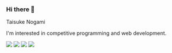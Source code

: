 ### Hi there 👋

Taisuke Nogami

I'm interested in competitive programming and web development.

<!--
**clcl777/clcl777** is a ✨ _special_ ✨ repository because its `README.md` (this file) appears on your GitHub profile.

Here are some ideas to get you started:

- 🔭 I’m currently working on ...
- 🌱 I’m currently learning ...
- 👯 I’m looking to collaborate on ...
- 🤔 I’m looking for help with ...
- 💬 Ask me about ...
- 📫 How to reach me: ...
- 😄 Pronouns: ...
- ⚡ Fun fact: ...
-->

![](http://github-profile-summary-cards.vercel.app/api/cards/repos-per-language?username=clcl777&theme=solarized)
![](http://github-profile-summary-cards.vercel.app/api/cards/most-commit-language?username=clcl777&theme=solarized)
![](http://github-profile-summary-cards.vercel.app/api/cards/profile-details?username=clcl777&theme=solarized)
![](https://atcoder-disp-graph-o7hgeszgfq-uc.a.run.app/disp_rate/tra_/algo/status)
